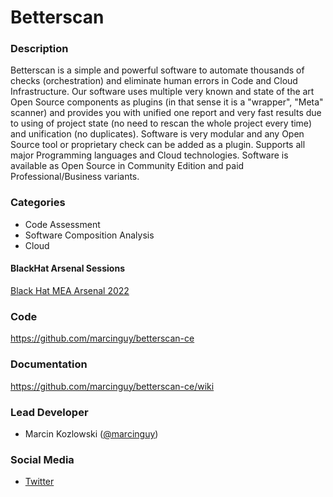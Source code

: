 # Betterscan

### Description
Betterscan is a simple and powerful software to automate thousands of checks (orchestration) and eliminate human errors in Code and Cloud Infrastructure. Our software uses multiple very known and state of the art Open Source components as plugins (in that sense it is a "wrapper", "Meta" scanner) and provides you with unified one report and very fast results due to using of project state (no need to rescan the whole project every time) and unification (no duplicates). Software is very modular and any Open Source tool or proprietary check can be added as a plugin. Supports all major Programming languages and Cloud technologies. Software is available as Open Source in Community Edition and paid Professional/Business variants.


### Categories
* Code Assessment
* Software Composition Analysis
* Cloud


#### BlackHat Arsenal Sessions

[Black Hat MEA Arsenal 2022](https://blackhatmea.com/blackhat-arsenal)

              
### Code
https://github.com/marcinguy/betterscan-ce

### Documentation
https://github.com/marcinguy/betterscan-ce/wiki

### Lead Developer
* Marcin Kozlowski ([@marcinguy](https://twitter.com/marcinguy))

### Social Media 
* [Twitter](https://twitter.com/betterscan)
